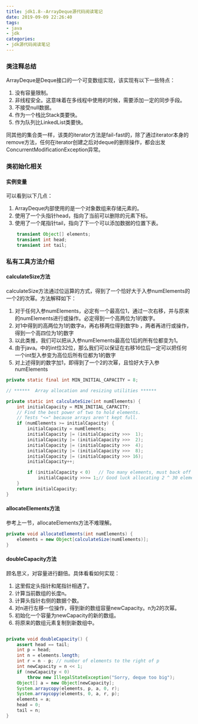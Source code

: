 ```yaml
---
title: jdk1.8--ArrayDeque源代码阅读笔记
date: 2019-09-09 22:26:40
tags: 
- java
- jdk
categories: 
- jdk源代码阅读笔记
---
```


### 类注释总结

ArrayDeque是Deque接口的一个可变数组实现，该实现有以下一些特点：

1. 没有容量限制。
2. 非线程安全。这意味着在多线程中使用的时候，需要添加一定的同步手段。
3. 不接受null数据。
4. 作为一个栈比Stack类要快。
5. 作为队列比LinkedList类要快。

同其他的集合类一样，该类的iterator方法是fail-fast的，除了通过iterator本身的remove方法，任何在iterator创建之后对deque的删除操作，都会出发ConcurrentModificationException异常。

### 类初始化相关

#### 实例变量

可以看到以下几点：
1. ArrayDeque内部使用的是一个对象数组来存储元素的。
2. 使用了一个头指针head，指向了当前可以删除的元素下标。
3. 使用了一个尾指针tail，指向了下一个可以添加数据的位置下表。

```java
    transient Object[] elements;
    transient int head;
    transient int tail;
```

### 私有工具方法介绍

#### calculateSize方法

calculateSize方法通过位运算的方式，得到了一个恰好大于入参numElements的一个2的次幂。方法解释如下：
1. 对于任何入参numElements，必定有一个最高位1，通过一次右移，并与原来的numElements进行或操作。必定得到一个高两位为1的数字。
2. 对1中得到的高两位为1的数字a，再右移两位得到数字b ，两者再进行或操作，得到一个高四位为1的数字
3. 以此类推，我们可以把从入参numElements最高位1后的所有位都变为1。
4. 由于java。中的int位32位，那么我们可以保证在右移16位后一定可以把任何一个int型入参变为高位后所有位都为1的数字
5. 对上述得到的数字加1，即得到了一个2的次幂，且恰好大于入参numElements

```java
private static final int MIN_INITIAL_CAPACITY = 8;

// ******  Array allocation and resizing utilities ******

private static int calculateSize(int numElements) {
    int initialCapacity = MIN_INITIAL_CAPACITY;
    // Find the best power of two to hold elements.
    // Tests "<=" because arrays aren't kept full.
    if (numElements >= initialCapacity) {
        initialCapacity = numElements;
        initialCapacity |= (initialCapacity >>>  1);
        initialCapacity |= (initialCapacity >>>  2);
        initialCapacity |= (initialCapacity >>>  4);
        initialCapacity |= (initialCapacity >>>  8);
        initialCapacity |= (initialCapacity >>> 16);
        initialCapacity++;

        if (initialCapacity < 0)   // Too many elements, must back off
            initialCapacity >>>= 1;// Good luck allocating 2 ^ 30 elements
    }
    return initialCapacity;
}
```

#### allocateElements方法

参考上一节，allocateElements方法不难理解。

```java
private void allocateElements(int numElements) {
    elements = new Object[calculateSize(numElements)];
}
```
#### doubleCapacity方法

顾名思义，对容量进行翻倍。具体看看如何实现：
1. 这里假定头指针和尾指针相遇了。
2. 计算当前数组的长度n。
3. 计算头指针右侧的数据个数。
4. 对n进行左移一位操作，得到新的数组容量newCapacity。n为2的次幂。
5. 初始化一个容量为newCapacity的新的数组。
6. 将原来的数组元素复制到新数组中。

```java

private void doubleCapacity() {
    assert head == tail;
    int p = head;
    int n = elements.length;
    int r = n - p; // number of elements to the right of p
    int newCapacity = n << 1;
    if (newCapacity < 0)
        throw new IllegalStateException("Sorry, deque too big");
    Object[] a = new Object[newCapacity];
    System.arraycopy(elements, p, a, 0, r);
    System.arraycopy(elements, 0, a, r, p);
    elements = a;
    head = 0;
    tail = n;
}
```

